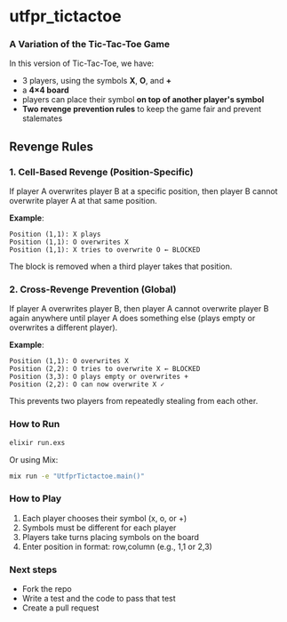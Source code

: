 # utfpr_tictactoe

### A Variation of the Tic-Tac-Toe Game

In this version of Tic-Tac-Toe, we have:

* 3 players, using the symbols **X**, **O**, and **+**
* a **4×4 board**
* players can place their symbol **on top of another player's symbol**
* **Two revenge prevention rules** to keep the game fair and prevent stalemates

## Revenge Rules

### 1. Cell-Based Revenge (Position-Specific)

If player A overwrites player B at a specific position, then player B cannot overwrite player A at that same position.

**Example**:
```
Position (1,1): X plays
Position (1,1): O overwrites X
Position (1,1): X tries to overwrite O ← BLOCKED
```

The block is removed when a third player takes that position.

### 2. Cross-Revenge Prevention (Global)

If player A overwrites player B, then player A cannot overwrite player B again anywhere until player A does something else (plays empty or overwrites a different player).

**Example**:
```
Position (1,1): O overwrites X
Position (2,2): O tries to overwrite X ← BLOCKED
Position (3,3): O plays empty or overwrites +
Position (2,2): O can now overwrite X ✓
```

This prevents two players from repeatedly stealing from each other.

### How to Run

```bash
elixir run.exs
```

Or using Mix:

```bash
mix run -e "UtfprTictactoe.main()"
```

### How to Play

1. Each player chooses their symbol (x, o, or +)
2. Symbols must be different for each player
3. Players take turns placing symbols on the board
4. Enter position in format: row,column (e.g., 1,1 or 2,3)

### Next steps

- Fork the repo
- Write a test and the code to pass that test
- Create a pull request
